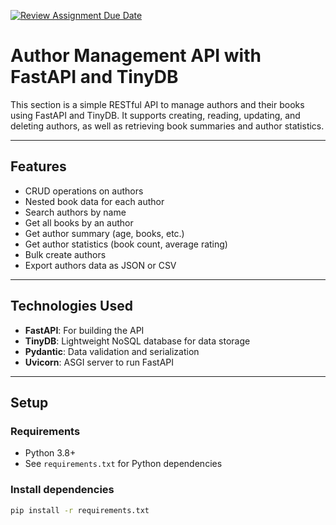 [![Review Assignment Due Date](https://classroom.github.com/assets/deadline-readme-button-22041afd0340ce965d47ae6ef1cefeee28c7c493a6346c4f15d667ab976d596c.svg)](https://classroom.github.com/a/trwb_8GS)

# Author Management API with FastAPI and TinyDB

This section is a simple RESTful API to manage authors and their books using FastAPI and TinyDB. It supports creating, reading, updating, and deleting authors, as well as retrieving book summaries and author statistics.

---

## Features

- CRUD operations on authors  
- Nested book data for each author  
- Search authors by name  
- Get all books by an author  
- Get author summary (age, books, etc.)  
- Get author statistics (book count, average rating)  
- Bulk create authors  
- Export authors data as JSON or CSV

---

## Technologies Used

- **FastAPI**: For building the API  
- **TinyDB**: Lightweight NoSQL database for data storage  
- **Pydantic**: Data validation and serialization  
- **Uvicorn**: ASGI server to run FastAPI

---

## Setup

### Requirements

- Python 3.8+  
- See `requirements.txt` for Python dependencies

### Install dependencies

```bash
pip install -r requirements.txt
